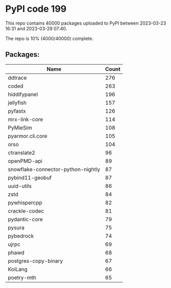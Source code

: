 # PyPI code 199

This repo contains 40000 packages uploaded to PyPI between 
2023-03-23 16:31 and 2023-03-29 07:40.

The repo is 10% (4000/40000) complete.

## Packages:

| Name  | Count |
| ----- | ----- |
| ddtrace | 276 |
| coded | 263 |
| hiddifypanel | 196 |
| jellyfish | 157 |
| pyfastx | 126 |
| mrx-link-core | 114 |
| PyMieSim | 108 |
| pyarmor.cli.core | 105 |
| orso | 104 |
| ctranslate2 | 96 |
| openPMD-api | 89 |
| snowflake-connector-python-nightly | 87 |
| pybind11-geobuf | 87 |
| uuid-utils | 86 |
| zstd | 84 |
| pywhispercpp | 82 |
| crackle-codec | 81 |
| pydantic-core | 79 |
| pysura | 75 |
| pybedrock | 74 |
| ujrpc | 69 |
| phawd | 68 |
| postgres-copy-binary | 67 |
| KoiLang | 66 |
| poetry-mth | 65 |


